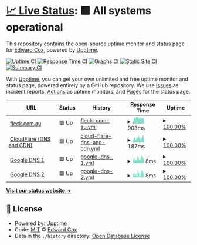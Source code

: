 # [📈 Live Status](https://fleck.siteauditpro.com.au): <!--live status--> **🟩 All systems operational**

This repository contains the open-source uptime monitor and status page for [Edward Cox](https://fleck.siteauditpro.com.au), powered by [Upptime](https://github.com/upptime/upptime).

[![Uptime CI](https://github.com/edwardcox/fleck/workflows/Uptime%20CI/badge.svg)](https://github.com/edwardcox/fleck/actions?query=workflow%3A%22Uptime+CI%22)
[![Response Time CI](https://github.com/edwardcox/fleck/workflows/Response%20Time%20CI/badge.svg)](https://github.com/edwardcox/fleck/actions?query=workflow%3A%22Response+Time+CI%22)
[![Graphs CI](https://github.com/edwardcox/fleck/workflows/Graphs%20CI/badge.svg)](https://github.com/edwardcox/fleck/actions?query=workflow%3A%22Graphs+CI%22)
[![Static Site CI](https://github.com/edwardcox/fleck/workflows/Static%20Site%20CI/badge.svg)](https://github.com/edwardcox/fleck/actions?query=workflow%3A%22Static+Site+CI%22)
[![Summary CI](https://github.com/edwardcox/fleck/workflows/Summary%20CI/badge.svg)](https://github.com/edwardcox/fleck/actions?query=workflow%3A%22Summary+CI%22)

With [Upptime](https://upptime.js.org), you can get your own unlimited and free uptime monitor and status page, powered entirely by a GitHub repository. We use [Issues](https://github.com/edwardcox/fleck/issues) as incident reports, [Actions](https://github.com/edwardcox/fleck/actions) as uptime monitors, and [Pages](https://fleck.siteauditpro.com.au) for the status page.

<!--start: status pages-->
<!-- This summary is generated by Upptime (https://github.com/upptime/upptime) -->
<!-- Do not edit this manually, your changes will be overwritten -->
<!-- prettier-ignore -->
| URL | Status | History | Response Time | Uptime |
| --- | ------ | ------- | ------------- | ------ |
| <img alt="" src="https://fleck.com.au/wp-content/uploads/2019/09/fleck.jpg" height="13"> [fleck.com.au](https://fleck.com.au) | 🟩 Up | [fleck-com-au.yml](https://github.com/edwardcox/fleck/commits/HEAD/history/fleck-com-au.yml) | <details><summary><img alt="Response time graph" src="./graphs/fleck-com-au/response-time-week.png" height="20"> 903ms</summary><br><a href="https://fleck.siteauditpro.com.au/history/fleck-com-au"><img alt="Response time 903" src="https://img.shields.io/endpoint?url=https%3A%2F%2Fraw.githubusercontent.com%2Fedwardcox%2Ffleck%2FHEAD%2Fapi%2Ffleck-com-au%2Fresponse-time.json"></a><br><a href="https://fleck.siteauditpro.com.au/history/fleck-com-au"><img alt="24-hour response time 914" src="https://img.shields.io/endpoint?url=https%3A%2F%2Fraw.githubusercontent.com%2Fedwardcox%2Ffleck%2FHEAD%2Fapi%2Ffleck-com-au%2Fresponse-time-day.json"></a><br><a href="https://fleck.siteauditpro.com.au/history/fleck-com-au"><img alt="7-day response time 903" src="https://img.shields.io/endpoint?url=https%3A%2F%2Fraw.githubusercontent.com%2Fedwardcox%2Ffleck%2FHEAD%2Fapi%2Ffleck-com-au%2Fresponse-time-week.json"></a><br><a href="https://fleck.siteauditpro.com.au/history/fleck-com-au"><img alt="30-day response time 903" src="https://img.shields.io/endpoint?url=https%3A%2F%2Fraw.githubusercontent.com%2Fedwardcox%2Ffleck%2FHEAD%2Fapi%2Ffleck-com-au%2Fresponse-time-month.json"></a><br><a href="https://fleck.siteauditpro.com.au/history/fleck-com-au"><img alt="1-year response time 903" src="https://img.shields.io/endpoint?url=https%3A%2F%2Fraw.githubusercontent.com%2Fedwardcox%2Ffleck%2FHEAD%2Fapi%2Ffleck-com-au%2Fresponse-time-year.json"></a></details> | <details><summary><a href="https://fleck.siteauditpro.com.au/history/fleck-com-au">100.00%</a></summary><a href="https://fleck.siteauditpro.com.au/history/fleck-com-au"><img alt="All-time uptime 100.00%" src="https://img.shields.io/endpoint?url=https%3A%2F%2Fraw.githubusercontent.com%2Fedwardcox%2Ffleck%2FHEAD%2Fapi%2Ffleck-com-au%2Fuptime.json"></a><br><a href="https://fleck.siteauditpro.com.au/history/fleck-com-au"><img alt="24-hour uptime 100.00%" src="https://img.shields.io/endpoint?url=https%3A%2F%2Fraw.githubusercontent.com%2Fedwardcox%2Ffleck%2FHEAD%2Fapi%2Ffleck-com-au%2Fuptime-day.json"></a><br><a href="https://fleck.siteauditpro.com.au/history/fleck-com-au"><img alt="7-day uptime 100.00%" src="https://img.shields.io/endpoint?url=https%3A%2F%2Fraw.githubusercontent.com%2Fedwardcox%2Ffleck%2FHEAD%2Fapi%2Ffleck-com-au%2Fuptime-week.json"></a><br><a href="https://fleck.siteauditpro.com.au/history/fleck-com-au"><img alt="30-day uptime 100.00%" src="https://img.shields.io/endpoint?url=https%3A%2F%2Fraw.githubusercontent.com%2Fedwardcox%2Ffleck%2FHEAD%2Fapi%2Ffleck-com-au%2Fuptime-month.json"></a><br><a href="https://fleck.siteauditpro.com.au/history/fleck-com-au"><img alt="1-year uptime 100.00%" src="https://img.shields.io/endpoint?url=https%3A%2F%2Fraw.githubusercontent.com%2Fedwardcox%2Ffleck%2FHEAD%2Fapi%2Ffleck-com-au%2Fuptime-year.json"></a></details>
| <img alt="" src="https://download.logo.wine/logo/Cloudflare/Cloudflare-Logo.wine.png" height="13"> [CloudFlare (DNS and CDN)](https://cloudflare.com) | 🟩 Up | [cloud-flare-dns-and-cdn.yml](https://github.com/edwardcox/fleck/commits/HEAD/history/cloud-flare-dns-and-cdn.yml) | <details><summary><img alt="Response time graph" src="./graphs/cloud-flare-dns-and-cdn/response-time-week.png" height="20"> 187ms</summary><br><a href="https://fleck.siteauditpro.com.au/history/cloud-flare-dns-and-cdn"><img alt="Response time 187" src="https://img.shields.io/endpoint?url=https%3A%2F%2Fraw.githubusercontent.com%2Fedwardcox%2Ffleck%2FHEAD%2Fapi%2Fcloud-flare-dns-and-cdn%2Fresponse-time.json"></a><br><a href="https://fleck.siteauditpro.com.au/history/cloud-flare-dns-and-cdn"><img alt="24-hour response time 158" src="https://img.shields.io/endpoint?url=https%3A%2F%2Fraw.githubusercontent.com%2Fedwardcox%2Ffleck%2FHEAD%2Fapi%2Fcloud-flare-dns-and-cdn%2Fresponse-time-day.json"></a><br><a href="https://fleck.siteauditpro.com.au/history/cloud-flare-dns-and-cdn"><img alt="7-day response time 187" src="https://img.shields.io/endpoint?url=https%3A%2F%2Fraw.githubusercontent.com%2Fedwardcox%2Ffleck%2FHEAD%2Fapi%2Fcloud-flare-dns-and-cdn%2Fresponse-time-week.json"></a><br><a href="https://fleck.siteauditpro.com.au/history/cloud-flare-dns-and-cdn"><img alt="30-day response time 187" src="https://img.shields.io/endpoint?url=https%3A%2F%2Fraw.githubusercontent.com%2Fedwardcox%2Ffleck%2FHEAD%2Fapi%2Fcloud-flare-dns-and-cdn%2Fresponse-time-month.json"></a><br><a href="https://fleck.siteauditpro.com.au/history/cloud-flare-dns-and-cdn"><img alt="1-year response time 187" src="https://img.shields.io/endpoint?url=https%3A%2F%2Fraw.githubusercontent.com%2Fedwardcox%2Ffleck%2FHEAD%2Fapi%2Fcloud-flare-dns-and-cdn%2Fresponse-time-year.json"></a></details> | <details><summary><a href="https://fleck.siteauditpro.com.au/history/cloud-flare-dns-and-cdn">100.00%</a></summary><a href="https://fleck.siteauditpro.com.au/history/cloud-flare-dns-and-cdn"><img alt="All-time uptime 100.00%" src="https://img.shields.io/endpoint?url=https%3A%2F%2Fraw.githubusercontent.com%2Fedwardcox%2Ffleck%2FHEAD%2Fapi%2Fcloud-flare-dns-and-cdn%2Fuptime.json"></a><br><a href="https://fleck.siteauditpro.com.au/history/cloud-flare-dns-and-cdn"><img alt="24-hour uptime 100.00%" src="https://img.shields.io/endpoint?url=https%3A%2F%2Fraw.githubusercontent.com%2Fedwardcox%2Ffleck%2FHEAD%2Fapi%2Fcloud-flare-dns-and-cdn%2Fuptime-day.json"></a><br><a href="https://fleck.siteauditpro.com.au/history/cloud-flare-dns-and-cdn"><img alt="7-day uptime 100.00%" src="https://img.shields.io/endpoint?url=https%3A%2F%2Fraw.githubusercontent.com%2Fedwardcox%2Ffleck%2FHEAD%2Fapi%2Fcloud-flare-dns-and-cdn%2Fuptime-week.json"></a><br><a href="https://fleck.siteauditpro.com.au/history/cloud-flare-dns-and-cdn"><img alt="30-day uptime 100.00%" src="https://img.shields.io/endpoint?url=https%3A%2F%2Fraw.githubusercontent.com%2Fedwardcox%2Ffleck%2FHEAD%2Fapi%2Fcloud-flare-dns-and-cdn%2Fuptime-month.json"></a><br><a href="https://fleck.siteauditpro.com.au/history/cloud-flare-dns-and-cdn"><img alt="1-year uptime 100.00%" src="https://img.shields.io/endpoint?url=https%3A%2F%2Fraw.githubusercontent.com%2Fedwardcox%2Ffleck%2FHEAD%2Fapi%2Fcloud-flare-dns-and-cdn%2Fuptime-year.json"></a></details>
| <img alt="" src="https://upload.wikimedia.org/wikipedia/commons/thumb/5/53/Google_%22G%22_Logo.svg/800px-Google_%22G%22_Logo.svg.png" height="13"> [Google DNS 1](8.8.4.4) | 🟩 Up | [google-dns-1.yml](https://github.com/edwardcox/fleck/commits/HEAD/history/google-dns-1.yml) | <details><summary><img alt="Response time graph" src="./graphs/google-dns-1/response-time-week.png" height="20"> 8ms</summary><br><a href="https://fleck.siteauditpro.com.au/history/google-dns-1"><img alt="Response time 8" src="https://img.shields.io/endpoint?url=https%3A%2F%2Fraw.githubusercontent.com%2Fedwardcox%2Ffleck%2FHEAD%2Fapi%2Fgoogle-dns-1%2Fresponse-time.json"></a><br><a href="https://fleck.siteauditpro.com.au/history/google-dns-1"><img alt="24-hour response time 14" src="https://img.shields.io/endpoint?url=https%3A%2F%2Fraw.githubusercontent.com%2Fedwardcox%2Ffleck%2FHEAD%2Fapi%2Fgoogle-dns-1%2Fresponse-time-day.json"></a><br><a href="https://fleck.siteauditpro.com.au/history/google-dns-1"><img alt="7-day response time 8" src="https://img.shields.io/endpoint?url=https%3A%2F%2Fraw.githubusercontent.com%2Fedwardcox%2Ffleck%2FHEAD%2Fapi%2Fgoogle-dns-1%2Fresponse-time-week.json"></a><br><a href="https://fleck.siteauditpro.com.au/history/google-dns-1"><img alt="30-day response time 8" src="https://img.shields.io/endpoint?url=https%3A%2F%2Fraw.githubusercontent.com%2Fedwardcox%2Ffleck%2FHEAD%2Fapi%2Fgoogle-dns-1%2Fresponse-time-month.json"></a><br><a href="https://fleck.siteauditpro.com.au/history/google-dns-1"><img alt="1-year response time 8" src="https://img.shields.io/endpoint?url=https%3A%2F%2Fraw.githubusercontent.com%2Fedwardcox%2Ffleck%2FHEAD%2Fapi%2Fgoogle-dns-1%2Fresponse-time-year.json"></a></details> | <details><summary><a href="https://fleck.siteauditpro.com.au/history/google-dns-1">100.00%</a></summary><a href="https://fleck.siteauditpro.com.au/history/google-dns-1"><img alt="All-time uptime 100.00%" src="https://img.shields.io/endpoint?url=https%3A%2F%2Fraw.githubusercontent.com%2Fedwardcox%2Ffleck%2FHEAD%2Fapi%2Fgoogle-dns-1%2Fuptime.json"></a><br><a href="https://fleck.siteauditpro.com.au/history/google-dns-1"><img alt="24-hour uptime 100.00%" src="https://img.shields.io/endpoint?url=https%3A%2F%2Fraw.githubusercontent.com%2Fedwardcox%2Ffleck%2FHEAD%2Fapi%2Fgoogle-dns-1%2Fuptime-day.json"></a><br><a href="https://fleck.siteauditpro.com.au/history/google-dns-1"><img alt="7-day uptime 100.00%" src="https://img.shields.io/endpoint?url=https%3A%2F%2Fraw.githubusercontent.com%2Fedwardcox%2Ffleck%2FHEAD%2Fapi%2Fgoogle-dns-1%2Fuptime-week.json"></a><br><a href="https://fleck.siteauditpro.com.au/history/google-dns-1"><img alt="30-day uptime 100.00%" src="https://img.shields.io/endpoint?url=https%3A%2F%2Fraw.githubusercontent.com%2Fedwardcox%2Ffleck%2FHEAD%2Fapi%2Fgoogle-dns-1%2Fuptime-month.json"></a><br><a href="https://fleck.siteauditpro.com.au/history/google-dns-1"><img alt="1-year uptime 100.00%" src="https://img.shields.io/endpoint?url=https%3A%2F%2Fraw.githubusercontent.com%2Fedwardcox%2Ffleck%2FHEAD%2Fapi%2Fgoogle-dns-1%2Fuptime-year.json"></a></details>
| <img alt="" src="https://upload.wikimedia.org/wikipedia/commons/thumb/5/53/Google_%22G%22_Logo.svg/800px-Google_%22G%22_Logo.svg.png" height="13"> [Google DNS 2](8.8.8.8) | 🟩 Up | [google-dns-2.yml](https://github.com/edwardcox/fleck/commits/HEAD/history/google-dns-2.yml) | <details><summary><img alt="Response time graph" src="./graphs/google-dns-2/response-time-week.png" height="20"> 8ms</summary><br><a href="https://fleck.siteauditpro.com.au/history/google-dns-2"><img alt="Response time 8" src="https://img.shields.io/endpoint?url=https%3A%2F%2Fraw.githubusercontent.com%2Fedwardcox%2Ffleck%2FHEAD%2Fapi%2Fgoogle-dns-2%2Fresponse-time.json"></a><br><a href="https://fleck.siteauditpro.com.au/history/google-dns-2"><img alt="24-hour response time 14" src="https://img.shields.io/endpoint?url=https%3A%2F%2Fraw.githubusercontent.com%2Fedwardcox%2Ffleck%2FHEAD%2Fapi%2Fgoogle-dns-2%2Fresponse-time-day.json"></a><br><a href="https://fleck.siteauditpro.com.au/history/google-dns-2"><img alt="7-day response time 8" src="https://img.shields.io/endpoint?url=https%3A%2F%2Fraw.githubusercontent.com%2Fedwardcox%2Ffleck%2FHEAD%2Fapi%2Fgoogle-dns-2%2Fresponse-time-week.json"></a><br><a href="https://fleck.siteauditpro.com.au/history/google-dns-2"><img alt="30-day response time 8" src="https://img.shields.io/endpoint?url=https%3A%2F%2Fraw.githubusercontent.com%2Fedwardcox%2Ffleck%2FHEAD%2Fapi%2Fgoogle-dns-2%2Fresponse-time-month.json"></a><br><a href="https://fleck.siteauditpro.com.au/history/google-dns-2"><img alt="1-year response time 8" src="https://img.shields.io/endpoint?url=https%3A%2F%2Fraw.githubusercontent.com%2Fedwardcox%2Ffleck%2FHEAD%2Fapi%2Fgoogle-dns-2%2Fresponse-time-year.json"></a></details> | <details><summary><a href="https://fleck.siteauditpro.com.au/history/google-dns-2">100.00%</a></summary><a href="https://fleck.siteauditpro.com.au/history/google-dns-2"><img alt="All-time uptime 100.00%" src="https://img.shields.io/endpoint?url=https%3A%2F%2Fraw.githubusercontent.com%2Fedwardcox%2Ffleck%2FHEAD%2Fapi%2Fgoogle-dns-2%2Fuptime.json"></a><br><a href="https://fleck.siteauditpro.com.au/history/google-dns-2"><img alt="24-hour uptime 100.00%" src="https://img.shields.io/endpoint?url=https%3A%2F%2Fraw.githubusercontent.com%2Fedwardcox%2Ffleck%2FHEAD%2Fapi%2Fgoogle-dns-2%2Fuptime-day.json"></a><br><a href="https://fleck.siteauditpro.com.au/history/google-dns-2"><img alt="7-day uptime 100.00%" src="https://img.shields.io/endpoint?url=https%3A%2F%2Fraw.githubusercontent.com%2Fedwardcox%2Ffleck%2FHEAD%2Fapi%2Fgoogle-dns-2%2Fuptime-week.json"></a><br><a href="https://fleck.siteauditpro.com.au/history/google-dns-2"><img alt="30-day uptime 100.00%" src="https://img.shields.io/endpoint?url=https%3A%2F%2Fraw.githubusercontent.com%2Fedwardcox%2Ffleck%2FHEAD%2Fapi%2Fgoogle-dns-2%2Fuptime-month.json"></a><br><a href="https://fleck.siteauditpro.com.au/history/google-dns-2"><img alt="1-year uptime 100.00%" src="https://img.shields.io/endpoint?url=https%3A%2F%2Fraw.githubusercontent.com%2Fedwardcox%2Ffleck%2FHEAD%2Fapi%2Fgoogle-dns-2%2Fuptime-year.json"></a></details>

<!--end: status pages-->

[**Visit our status website →**](https://fleck.siteauditpro.com.au)

## 📄 License

- Powered by: [Upptime](https://github.com/upptime/upptime)
- Code: [MIT](./LICENSE) © [Edward Cox](https://fleck.siteauditpro.com.au)
- Data in the `./history` directory: [Open Database License](https://opendatacommons.org/licenses/odbl/1-0/)
